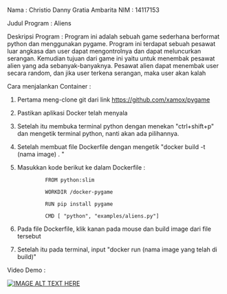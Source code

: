 Nama : Christio Danny Gratia Ambarita
NIM : 14117153

Judul Program : Aliens

Deskripsi Program : Program ini adalah sebuah game sederhana berformat python dan menggunakan pygame. Program ini terdapat sebuah pesawat luar angkasa dan user dapat mengontrolnya dan dapat meluncurkan serangan. Kemudian tujuan dari game ini yaitu untuk menembak pesawat alien yang ada sebanyak-banyaknya. Pesawat alien dapat menembak user secara random, dan jika user terkena serangan, maka user akan kalah

Cara menjalankan Container :

1. Pertama meng-clone git dari link https://github.com/xamox/pygame
2. Pastikan aplikasi Docker telah menyala
3. Setelah itu membuka terminal python dengan menekan "ctrl+shift+p" dan mengetik terminal python, nanti akan ada pilihannya.
4. Setelah membuat file Dockerfile dengan mengetik "docker build -t (nama image) . "
5. Masukkan kode berikut ke dalam Dockerfile :

                FROM python:slim

                WORKDIR /docker-pygame

                RUN pip install pygame

                CMD [ "python", "examples/aliens.py"]

6. Pada file Dockerfile, klik kanan pada mouse dan build image dari file tersebut
7. Setelah itu pada terminal, input "docker run (nama image yang telah di build)"

Video Demo :

[![IMAGE ALT TEXT HERE](https://img.youtube.com/vi/jCcJ0pEslB8/0.jpg)](https://www.youtube.com/watch?v=jCcJ0pEslB8)